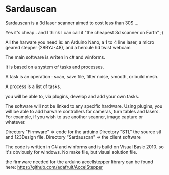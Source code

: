 # Sardauscan

Sardauscan is a 3d laser scanner aimed to cost less than 30$ ... 

Yes it's cheap.. and I think I can call it "the cheapest 3d scanner on Earth" ;)


All the harware you need is: an Arduino Nano, a 1 to 4 line laser, a micro geared stepper (28BYJ-48), and a hercule hd twist webcam

The main software is writen in c# and winforms.

It is based on a system of tasks and processes.

A task is an operation : scan, save file, filter noise, smooth, or build mesh.

A process is a list of tasks.

you will be able to, via plugins, develop and add your own tasks.

The software will not be linked to any specific hardware.
Using plugins, you will be able to add harware controllers for cameras, turn tables and lasers.
For example, if you wish to use another scanner, image capture or whatever.

Directory "Firmware" => code for the arduino
Directory "STL" the source stl and 123Design file.
Directory "Sardauscan" => the client software

The code is written in C# and winforms and is build on Visual Basic 2010. so it's obviously for windows.
No make file, but visual solution file.

the firmware needed for the arduino accellstepper library can be found here:
https://github.com/adafruit/AccelStepper

